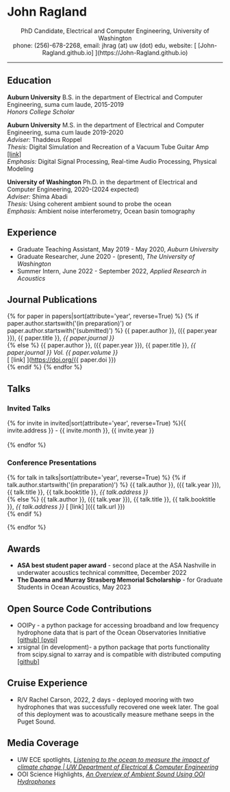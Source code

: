 </br>
</br>
</br>

# John Ragland
<p style="text-align: center;">PhD Candidate, Electrical and Computer Engineering, University of Washington </br> phone: (256)-678-2268, email: jhrag (at) uw (dot) edu, website: [ [John-Ragland.github.io] ](https://John-Ragland.github.io)</p>

---
## Education
**Auburn University**
B.S. in the department of Electrical and Computer Engineering, suma cum laude, 2015-2019</br>
*Honors College Scholar*</br>

**Auburn University**
M.S. in the department of Electrical and Computer Engineering, suma cum laude 2019-2020</br>
*Adviser:* Thaddeus Roppel</br>
*Thesis:* Digital Simulation and Recreation of a Vacuum Tube Guitar Amp [ [link] ](http://hdl.handle.net/10415/7112)</br>
*Emphasis:* Digital Signal Processing, Real-time Audio Processing, Physical Modeling
</br>

**University of Washington**
Ph.D. in the department of Electrical and Computer Engineering, 2020-(2024 expected)</br>
*Adviser:* Shima Abadi</br>
*Thesis:* Using coherent ambient sound to probe the ocean</br>
*Emphasis:* Ambient noise interferometry, Ocean basin tomography</br>

## Experience
- Graduate Teaching Assistant, May 2019 - May 2020, *Auburn University*
- Graduate Researcher, June 2020 - (present), *The University of Washington*
- Summer Intern, June 2022 - September 2022, *Applied Research in Acoustics*

## Journal Publications

{% for paper in papers|sort(attribute='year', reverse=True) %}
  {% if paper.author.startswith('(in preparation)') or paper.author.startswith('(submitted)') %}
    {{ paper.author }}, ({{ paper.year }}), {{ paper.title }}, *{{ paper.journal }}* </br>
  {% else %}
    {{ paper.author }}, ({{ paper.year }}), {{ paper.title }}, *{{ paper.journal }} Vol. {{ paper.volume }}* </br>[ [link] ](https://doi.org/{{ paper.doi }}) </br>
  {% endif %}
{% endfor %}


## Talks

### Invited Talks
{% for invite in invited|sort(attribute='year', reverse=True) %}{{ invite.address }} - {{ invite.month }}, {{ invite.year }}</br></br>
{% endfor %}

### Conference Presentations
{% for talk in talks|sort(attribute='year', reverse=True) %}
  {% if talk.author.startswith('(in preparation)')  %}
    {{ talk.author }}, ({{ talk.year }}), {{ talk.title }}, {{ talk.booktitle }}, *{{ talk.address }}* </br>
  {% else %}
    {{ talk.author }}, ({{ talk.year }}), {{ talk.title }}, {{ talk.booktitle }}, *{{ talk.address }}* [ [link] ]({{ talk.url }})</br>
  {% endif %}


{% endfor %}

## Awards

- **ASA best student paper award** - second place at the ASA Nashville in underwater acoustics technical committee, December 2022
- **The Daoma and Murray Strasberg Memorial Scholarship** - for Graduate Students in Ocean Acoustics, May 2023

## Open Source Code Contributions
- OOIPy - a python package for accessing broadband and low frequency hydrophone data that is part of the Ocean Observatories Innitiative [ [github] ](https://github.com/Ocean-Data-Lab/ooipy) [ [pypi] ](https://pypi.org/project/ooipy/)
- xrsignal (in development)- a python package that ports functionality from scipy.signal to xarray and is compatible with distributed computing [ [github] ](https://github.com/John-Ragland/xrsignal) 

## Cruise Experience
- R/V Rachel Carson, 2022, 2 days - deployed mooring with two hydrophones that was successfully recovered one week later. The goal of this deployment was to acoustically measure methane seeps in the Puget Sound.

## Media Coverage
- UW ECE spotlights, [*Listening to the ocean to measure the impact of climate change | UW Department of Electrical & Computer Engineering*](https://web.archive.org/web/20230731211310/https://www.ece.uw.edu/spotlight/listening-to-the-ocean-climate-change/)
- OOI Science Highlights, [*An Overview of Ambient Sound Using OOI Hydrophones*](https://web.archive.org/web/20230731211602/https://oceanobservatories.org/2022/11/an-overview-of-ambient-sound-using-ooi-hydrophones/)
